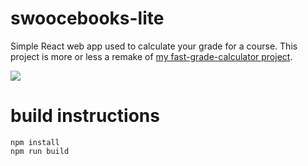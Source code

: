 # swoocebooks-lite
Simple React web app used to calculate your grade for a course. This project is more or less a remake of [my fast-grade-calculator project](https://github.com/andrewkolos/fast-grade-calculator).

![](https://i.imgur.com/1BocmU4.png)

# build instructions
```
npm install
npm run build
```
